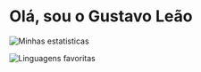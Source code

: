 # Olá, sou o Gustavo Leão

![Minhas estatisticas](https://github-readme-stats.vercel.app/api?username=gusleaooliveira&show_icons=true&theme=blueberry&include_all_commits=true&custom_title=Status%20do%20Github%20de%20Gustavo%20Le%C3%A3o)

![Linguagens favoritas](https://github-readme-stats.vercel.app/api/top-langs/?username=gusleaooliveira&langs_count=8&theme=blueberry&layout=compact)

<i data-src="/home/gustavo/Documentos/Github/gusleaooliveira/icons/react/react-original.svg"></i>

